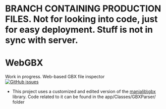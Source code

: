 # BRANCH CONTAINING PRODUCTION FILES. Not for looking into code, just for easy deployment. Stuff is not in sync with server.
# WebGBX
Work in progress.
Web-based GBX file inspector
<br>[![GitHub issues](https://img.shields.io/github/issues/nbeerten/WebGBX?label=Issues&style=flat-square)](https://github.com/nbeerten/WebGBX/issues)

- This project uses a customized and edited version of the [manialib\gbx](https://github.com/manialib/gbx) library. Code related to it can be found in the app/Classes/GBXParser/ folder
